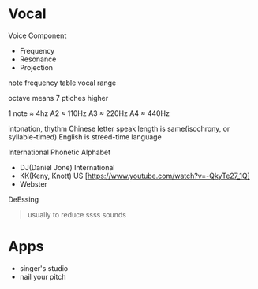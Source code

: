 # Vocal

Voice Component
- Frequency
- Resonance
- Projection

note frequency table
vocal range

octave means 7 ptiches higher

1 note ≈ 4hz
A2 ≈ 110Hz
A3 ≈ 220Hz
A4 ≈ 440Hz

intonation, thythm
Chinese letter speak length is same(isochrony, or syllable-timed)
English is streed-time language

International Phonetic Alphabet
- DJ(Daniel Jone) International
- KK(Keny, Knott) US [https://www.youtube.com/watch?v=-QkyTe27_1Q]
- Webster

DeEssing
> usually to reduce ssss sounds



# Apps
- singer's studio
- nail your pitch
  
